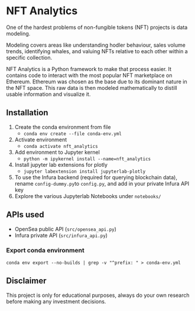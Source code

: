 # NFT Analytics
One of the hardest problems of non-fungible tokens (NFT) projects is data modeling.

Modeling covers areas like understanding hodler behaviour, sales volume trends, identifying whales, and valuing NFTs relative to each other within a specific collection. 

NFT Analytics is a Python framework to make that process easier. It contains code to interact with the most popular NFT marketplace on Ethereum. Ethereum was chosen as the base due to its dominant nature in the NFT space. This raw data is then modeled mathematically to distill usable information and visualize it.

## Installation
1. Create the conda environment from file
   + ```conda env create --file conda-env.yml```
2. Activate environment 
   + ```conda activate nft_analytics```
3. Add environment to Jupyter kernel 
    + ```python -m ipykernel install --name=nft_analytics```
4. Install jupyter lab extensions for plotly 
   + ```jupyter labextension install jupyterlab-plotly```
5. To use the Infura backend (required for querying blockchain data), rename `config-dummy.py`to `config.py`, and add in your private Infura API key
6. Explore the various Jupyterlab Notebooks under `notebooks/`

## APIs used
- OpenSea public API (`src/opensea_api.py`)
- Infura private API (`src/infura_api.py`)

### Export conda environment
```conda env export --no-builds | grep -v "^prefix: " > conda-env.yml```

## Disclaimer
This project is only for educational purposes, always do your own research before making any investment decisions.
